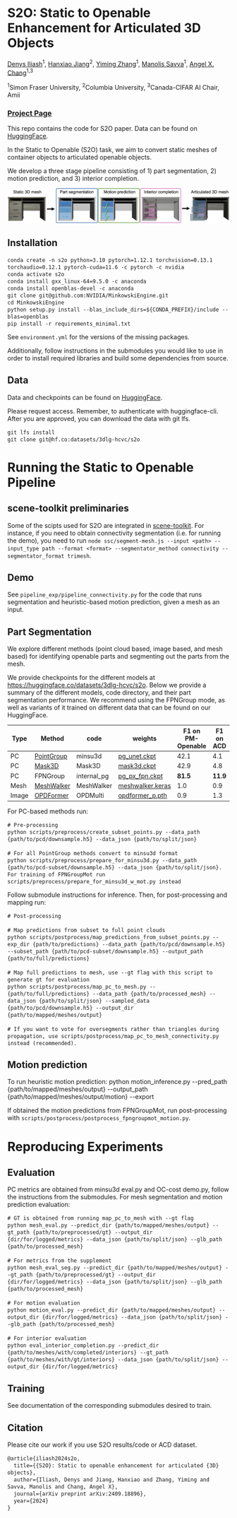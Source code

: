 # S2O: Static to Openable Enhancement for Articulated 3D Objects

[Denys Iliash](https://scholar.google.com/citations?user=guExFlYAAAAJ&hl=en&oi=ao)<sup>1</sup>,
[Hanxiao Jiang](https://jianghanxiao.github.io)<sup>2</sup>,
[Yiming Zhang](https://scholar.google.ca/citations?user=scUaE38AAAAJ&hl=en)<sup>1</sup>,
[Manolis Savva](https://msavva.github.io)<sup>1</sup>,
[Angel X. Chang](https://angelxuanchang.github.io/)<sup>1,3</sup>

<sup>1</sup>Simon Fraser University, <sup>2</sup>Columbia University, <sup>3</sup>Canada-CIFAR AI Chair, Amii

### [Project Page](https://3dlg-hcvc.github.io/s2o/)

This repo contains the code for S2O paper. Data can be found on [HuggingFace](https://huggingface.co/datasets/3dlg-hcvc/s2o).

In the Static to Openable (S2O) task, we aim to convert static meshes of container objects to articulated openable objects.

We develop a three stage pipeline consisting of 1) part segmentation, 2) motion prediction, and 3) interior completion.

<img src='docs/static/images/teaser.png'/>

## Installation
    conda create -n s2o python=3.10 pytorch=1.12.1 torchvision=0.13.1 torchaudio=0.12.1 pytorch-cuda=11.6 -c pytorch -c nvidia
    conda activate s2o
    conda install gxx_linux-64=9.5.0 -c anaconda
    conda install openblas-devel -c anaconda
    git clone git@github.com:NVIDIA/MinkowskiEngine.git
    cd MinkowskiEngine
    python setup.py install --blas_include_dirs=${CONDA_PREFIX}/include --blas=openblas
    pip install -r requirements_minimal.txt

See `environment.yml` for the versions of the missing packages.

Additionally, follow instructions in the submodules you would like to use in order to install required libraries and build some dependencies from source.

## Data

Data and checkpoints can be found on [HuggingFace](https://huggingface.co/datasets/3dlg-hcvc/s2o).

Please request access. Remember, to authenticate with huggingface-cli. After you are approved, you can download the data with git lfs.
```
git lfs install
git clone git@hf.co:datasets/3dlg-hcvc/s2o
```

# Running the Static to Openable Pipeline

## scene-toolkit preliminaries

Some of the scipts used for S2O are integrated in [scene-toolkit](https://github.com/smartscenes/sstk). For instance, if you need to obtain connectivity segmentation (i.e. for running the demo), you need to run `node ssc/segment-mesh.js --input <path> --input_type path --format <format> --segmentator_method connectivity --segmentator_format trimesh`.

## Demo

See `pipeline_exp/pipeline_connectivity.py` for the code that runs segmentation and heuristic-based motion prediction, given a mesh as an input.

## Part Segmentation

We explore different methods (point cloud based, image based, and mesh based) for identifying openable parts and segmenting out the parts from the mesh.  

We provide checkpoints for the different models at https://huggingface.co/datasets/3dlg-hcvc/s2o.  Below we provide a summary of the different models, code directory, and their part segmentation performance.  We recommend using the FPNGroup mode, as well as variants of it trained on different data that can be found on our HuggingFace.

| Type | Method | code  | weights |  F1 on PM-Openable | F1 on ACD | 
|--------|------|-------|-------|-----|----|
| PC | [PointGroup](https://github.com/dvlab-research/PointGroup) | minsu3d |  [pg_unet.ckpt](https://huggingface.co/datasets/3dlg-hcvc/s2o/blob/main/ckpts/pg_unet.ckpt) | 42.1 | 4.1 |      
| PC | [Mask3D](https://github.com/JonasSchult/Mask3D) | Mask3D |  [mask3d.ckpt](https://huggingface.co/datasets/3dlg-hcvc/s2o/blob/main/ckpts/mask3d.ckpt) | 42.9 | 4.8 |
| PC | FPNGroup | internal_pg |  [pg_px_fpn.ckpt](https://huggingface.co/datasets/3dlg-hcvc/s2o/blob/main/ckpts/pg_px_fpn.ckpt)  | **81.5** | **11.9** |
| Mesh | [MeshWalker](https://github.com/AlonLahav/MeshWalker) | MeshWalker | [meshwalker.keras](https://huggingface.co/datasets/3dlg-hcvc/s2o/blob/main/ckpts/meshwalker.keras) | 1.0 | 0.9 |
| Image | [OPDFormer](https://github.com/3dlg-hcvc/OPDMulti) | OPDMulti |  [opdformer_p.pth](https://huggingface.co/datasets/3dlg-hcvc/s2o/blob/main/ckpts/opdformer_p.pth) | 0.9 |  1.3 |


For PC-based methods run:

    # Pre-processing
    python scripts/preprocess/create_subset_points.py --data_path {path/to/pcd/downsample.h5} --data_json {path/to/split/json}
    
    # For all PointGroup methods convert to minsu3d format
    python scripts/preprocess/prepare_for_minsu3d.py --data_path {path/to/pcd-subset/downsample.h5} --data_json {path/to/split/json}. For training of FPNGroupMot run scripts/preprocess/prepare_for_minsu3d_w_mot.py instead
    
Follow submodule instructions for inference. Then, for post-processing and mapping run:

    # Post-processing
    
    # Map predictions from subset to full point clouds
    python scripts/postprocess/map_predictions_from_subset_points.py --exp_dir {path/to/predictions} --data_path {path/to/pcd/downsample.h5} --subset_path {path/to/pcd-subset/downsample.h5} --output_path {path/to/full/predictions}
    
    # Map full predictions to mesh, use --gt flag with this script to generate gt for evaluation
    python scripts/postprocess/map_pc_to_mesh.py --{path/to/full/predictions} --data_path {path/to/processed_mesh} --data_json {path/to/split/json} --sampled_data {path/to/pcd/downsample.h5} --output_dir {path/to/mapped/meshes/output}

    # If you want to vote for oversegments rather than triangles during propagation, use scripts/postprocess/map_pc_to_mesh_connectivity.py instead (recommended).

## Motion prediction

To run heuristic motion prediction:
    python motion_inference.py --pred_path {path/to/mapped/meshes/output} --output_path {path/to/mapped/meshes/output/motion} --export

If obtained the motion predictions from FPNGroupMot, run post-processing with `scripts/postprocess/postprocess_fpngroupmot_motion.py`.


# Reproducing Experiments

## Evaluation
PC metrics are obtained from minsu3d eval.py and OC-cost demo.py, follow the instructions from the submodules. For mesh segmentation and motion prediction evaluation:

    # GT is obtained from running map_pc_to_mesh with --gt flag
    python mesh_eval.py --predict_dir {path/to/mapped/meshes/output} --gt_path {path/to/preprocessed/gt} --output_dir {dir/for/logged/metrics} --data_json {path/to/split/json} --glb_path {path/to/processed_mesh}

    # For metrics from the supplement
    python mesh_eval_seg.py --predict_dir {path/to/mapped/meshes/output} --gt_path {path/to/preprocessed/gt} --output_dir {dir/for/logged/metrics} --data_json {path/to/split/json} --glb_path {path/to/processed_mesh}

    # For motion evaluation
    python motion_eval.py --predict_dir {path/to/mapped/meshes/output} --output_dir {dir/for/logged/metrics} --data_json {path/to/split/json} --glb_path {path/to/processed_mesh}

    # For interior evaluation
    python eval_interior_completion.py --predict_dir {path/to/meshes/with/completed/interiors} --gt_path {path/to/meshes/with/gt/interiors} --data_json {path/to/split/json} --output_dir {dir/for/logged/metrics}


## Training 

See documentation of the corresponding submodules desired to train.
    
## Citation
Please cite our work if you use S2O results/code or ACD dataset.
```
@article{iliash2024s2o,
  title={{S2O}: Static to openable enhancement for articulated {3D} objects},
  author={Iliash, Denys and Jiang, Hanxiao and Zhang, Yiming and Savva, Manolis and Chang, Angel X},
  journal={arXiv preprint arXiv:2409.18896},
  year={2024}
}
```
